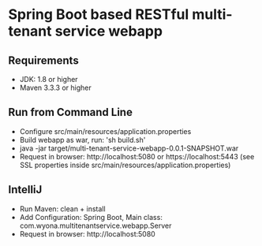 # Spring Boot based RESTful multi-tenant service webapp

## Requirements

* JDK: 1.8 or higher
* Maven 3.3.3 or higher

## Run from Command Line

* Configure src/main/resources/application.properties
* Build webapp as war, run: 'sh build.sh'
* java -jar target/multi-tenant-service-webapp-0.0.1-SNAPSHOT.war
* Request in browser: http://localhost:5080 or https://localhost:5443 (see SSL properties inside src/main/resources/application.properties)

## IntelliJ

* Run Maven: clean + install
* Add Configuration: Spring Boot, Main class: com.wyona.multitenantservice.webapp.Server
* Request in browser: http://localhost:5080
